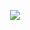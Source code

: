 <p align="center">
<img sizes="(max-width: 600px) 480px, 800px" src="https://raw.githubusercontent.com/MOI14s/MOI14s/main/MOI14s.png"></p>
